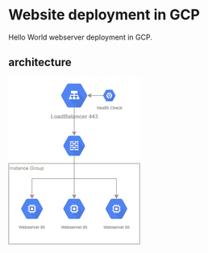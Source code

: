 # Website deployment in GCP

Hello World webserver deployment in GCP.

## architecture

![**archtetecture**](img/architecture.png)
